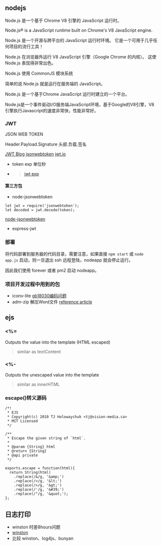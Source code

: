 ## nodejs

Node.js 是一个基于 Chrome V8 引擎的 JavaScript 运行时。

Node.js® is a JavaScript runtime built on Chrome's V8 JavaScript engine.

Node.js 是一个开源与跨平台的 JavaScript 运行时环境。 它是一个可用于几乎任何项目的流行工具！

Node.js 在浏览器外运行 V8 JavaScript 引擎（Google Chrome 的内核）。 这使 Node.js 表现得非常出色。

Node.js 使用 CommonJS 模块系统

简单的说 Node.js 就是运行在服务端的 JavaScript。

Node.js 是一个基于Chrome JavaScript 运行时建立的一个平台。

Node.js是一个事件驱动I/O服务端JavaScript环境，基于Google的V8引擎，V8引擎执行Javascript的速度非常快，性能非常好。

### JWT
JSON WEB TOKEN

Header.Payload.Signature
头部.负载.签名

[JWT Blog](http://www.ruanyifeng.com/blog/2018/07/json_web_token-tutorial.html)
[jsonwebtoken](https://self-issued.info/docs/draft-ietf-oauth-json-web-token.html)
[jwt.io](https://jwt.io/)
- token exp 单位秒
- > [jwt exp](https://stackoverflow.com/questions/39926104/what-format-is-the-exp-expiration-time-claim-in-a-jwt)

#### 第三方包
- node-jsonwebtoken
```
let jwt = require('jsonwebtoken');
let decoded = jwt.decode(token);
```
[node-jsonwebtoken](https://github.com/auth0/node-jsonwebtoken)
- express-jwt


### 部署

将代码部署到服务器的代码目录，需要注意，如果直接 `npm start` 或 `node app.js` 启动，则一旦退出 ssh 远程登陆，nodeapp 就会停止运行。

因此我们使用 forever 或者 pm2 启动 nodeapp。

### 项目开发过程中用到的包
- iconv-lite
[gb18030编码问题](https://www.npmjs.com/package/iconv-lite)
- adm-zip 解压Word文件
[reference article](https://www.jb51.net/article/145571.htm)

## ejs

### <%=
Outputs the value into the template (HTML escaped)
> similar as textContent
### <%-
Outputs the unescaped value into the template
> similar as innerHTML
### escape()转义源码
```
/*!
 * EJS
 * Copyright(c) 2010 TJ Holowaychuk <tj@vision-media.ca>
 * MIT Licensed
 */

/**
 * Escape the given string of `html`.
 *
 * @param {String} html
 * @return {String}
 * @api private
 */

exports.escape = function(html){
  return String(html)
    .replace(/&/g, '&amp;')
    .replace(/</g, '&lt;')
    .replace(/>/g, '&gt;')
    .replace(/'/g, '&#39;')
    .replace(/"/g, '&quot;');
};
```

## 日志打印
- winston 时差8hours问题 [](https://github.com/volumio/Volumio2/issues/1952)
- [winston](https://stackoverflow.com/questions/44952938/get-line-number-and-filename-for-a-log-output)
[](https://github.com/winstonjs/winston-daily-rotate-file)
[](https://github.com/winstonjs/winston#using-logging-levels)
[](https://juejin.cn/post/6865926810061045774)
- 比较 winston、log4js、bunyan [](https://geshan.com.np/blog/2021/01/nodejs-logging-library/)